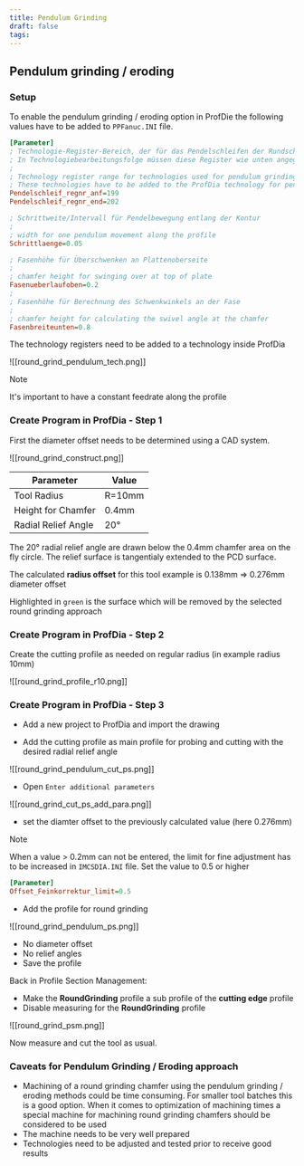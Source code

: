 ```yaml
---
title: Pendulum Grinding
draft: false
tags:
---
```


## Pendulum grinding / eroding

### Setup

To enable the pendulum grinding / eroding option in ProfDie the following values have to be added to `PPFanuc.INI` file.


````ini
[Parameter]
; Technologie-Register-Bereich, der für das Pendelschleifen der Rundschlifffase benutzt wird
; In Technologiebearbeitungsfolge müssen diese Register wie unten angegeben verwendet werden
;
; Technology register range for technologies used for pendulum grinding of round grinding chamfer
; These technologies have to be added to the ProfDia technology for pendulum grinding
Pendelschleif_regnr_anf=199
Pendelschleif_regnr_end=202

; Schrittweite/Intervall für Pendelbewegung entlang der Kontur
;
; width for one pendulum movement along the profile
Schrittlaenge=0.05

; Fasenhöhe für Überschwenken an Plattenoberseite
;
; chamfer height for swinging over at top of plate
Fasenueberlaufoben=0.2
; 
; Fasenhöhe für Berechnung des Schwenkwinkels an der Fase
;
; chamfer height for calculating the swivel angle at the chamfer 
Fasenbreiteunten=0.8

````
The technology registers need to be added to a technology inside ProfDia

![[round_grind_pendulum_tech.png]]

> [!note] 
> It's important to have a constant feedrate along the profile


### Create Program in ProfDia - Step 1

First the diameter offset needs to be determined using a CAD system.

![[round_grind_construct.png]]

| Parameter | Value |
| --- | --- |
| Tool Radius | R=10mm |
| Height for Chamfer | 0.4mm |
| Radial Relief Angle|  20° |

The 20° radial relief angle are drawn below the 0.4mm chamfer area on the fly circle.
The relief surface is tangentialy extended to the PCD surface.

The calculated **radius offset** for this tool example is 0.138mm => 0.276mm diameter offset

Highlighted in `green` is the surface which will be removed by the selected round grinding approach

### Create Program in ProfDia - Step 2

Create the cutting profile as needed on regular radius (in example radius 10mm)

![[round_grind_profile_r10.png]]

### Create Program in ProfDia - Step 3

- Add a new project to ProfDia and import the drawing

- Add the cutting profile as main profile for probing and cutting with the desired radial relief angle

![[round_grind_pendulum_cut_ps.png]]

- Open `Enter additional parameters`

![[round_grind_cut_ps_add_para.png]]

- set the diamter offset to the previously calculated value (here 0.276mm)

> [!note] 
> When a value > 0.2mm can not be entered, the limit for fine adjustment has to be increased in `IMCSDIA.INI` file. Set the value to 0.5 or higher
>  ```ini
>  [Parameter]
>  Offset_Feinkorrektur_limit=0.5
>  ```

- Add the profile for round grinding

![[round_grind_pendulum_ps.png]]

- No diameter offset
- No relief angles
- Save the profile

Back in Profile Section Management:

- Make the **RoundGrinding** profile a sub profile of the **cutting edge** profile
- Disable measuring for the **RoundGrinding** profile

![[round_grind_psm.png]]

Now measure and cut the tool as usual.

### Caveats for Pendulum Grinding / Eroding approach

- Machining of a round grinding chamfer using the pendulum grinding / eroding methods could be time consuming. For smaller tool batches this is a good option. When it comes to optimization of machining times a special machine for machining round grinding chamfers should be considered to be used
- The machine needs to be very well prepared
- Technologies need to be adjusted and tested prior to receive good results

